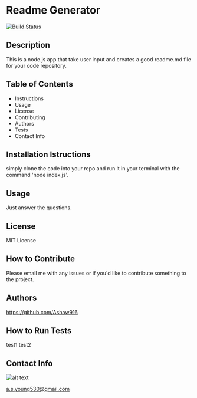 # Readme Generator

[![Build Status](https://travis-ci.com/Ashaw916/readme-generator.svg?branch=master)](https://travis-ci.com/Ashaw916/readme-generator)
## Description
This is a node.js app that take user input and creates a good readme.md file for your code repository.
## Table of Contents
- Instructions
- Usage
- License
- Contributing
- Authors
- Tests
- Contact Info
## Installation Istructions
simply clone the code into your repo and run it in your terminal with the command 'node index.js'.
## Usage
Just answer the questions.
## License
MIT License
## How to Contribute
Please email me with any issues or if you'd like to contribute something to the project.
## Authors 
https://github.com/Ashaw916
## How to Run Tests 
test1 test2
## Contact Info
![alt text](https://avatars3.githubusercontent.com/u/60280417?s=460&u=37ccd56cfa83adcfe221dcca295c8e1dc564d55d&v=4)

a.s.young530@gmail.com
